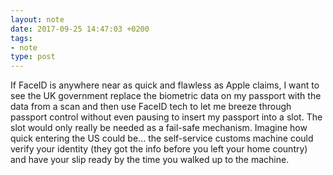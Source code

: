 ```yaml
---
layout: note
date: 2017-09-25 14:47:03 +0200
tags:
- note
type: post
---
```


If FaceID is anywhere near as quick and flawless as Apple claims, I want to see the UK government replace the biometric data on my passport with the data from a scan and then use FaceID tech to let me breeze through passport control without even pausing to insert my passport into a slot. The slot would only really be needed as a fail-safe mechanism. Imagine how quick entering the US could be... the self-service customs machine could verify your identity (they got the info before you left your home country) and have your slip ready by the time you walked up to the machine.
